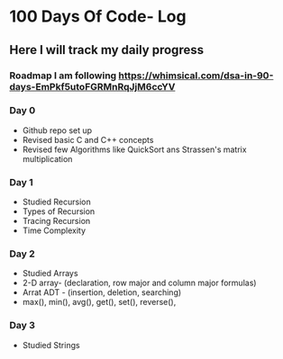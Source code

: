 # 100 Days Of Code- Log
## Here I will track my daily progress
### Roadmap I am following https://whimsical.com/dsa-in-90-days-EmPkf5utoFGRMnRqJjM6ccYV 


### Day 0
* Github repo set up
* Revised basic C and C++ concepts
* Revised few Algorithms like QuickSort ans Strassen's matrix multiplication

### Day 1
* Studied Recursion
* Types of Recursion
* Tracing Recursion
* Time Complexity

### Day 2
* Studied Arrays
* 2-D array- (declaration, row major and column major formulas)
* Arrat ADT - (insertion, deletion, searching)
* max(), min(), avg(), get(), set(), reverse(),

### Day 3
* Studied Strings
